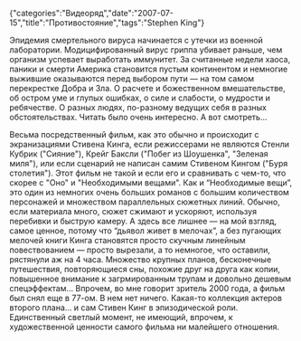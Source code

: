 {"categories":"Видеоряд","date":"2007-07-15","title":"Противостояние","tags":"Stephen King"}

Эпидемия смертельного вируса начинается с утечки из военной лаборатории. Модицифированный вирус гриппа убивает раньше, чем организм успевает выработать иммунитет. За считанные недели хаоса, паники и смерти Америка становится пустым континентом и немногие выжившие оказываются перед выбором пути — на том самом перекрестке Добра и Зла. О расчете и божественном вмешательстве, об остром уме и глупых ошибках, о силе и слабости, о мудрости и ребячестве. О разных людях, по-разному ведущих себя в разных обстоятельствах. Читать было очень интересно. А вот смотреть…

Весьма посредственный фильм, как это обычно и происходит с экранизациями Стивена Кинга, если режиссерами не являются Стенли Кубрик ("Сияние"), Крейг Баксли ("Побег из Шоушенка", "Зеленая миля"), или если сценарий не написан самим Стивеном Кингом ("Буря столетия"). Этот фильм не такой и если его и сравнивать с чем-то, что скорее с "Оно" и "Необходимыми вещами". Как и “Необходимые вещи”, это один из немногих очень больших романов с большим количеством персонажей и множеством параллельных сюжетных линий. Обычно, если материала много, сюжет сжимают и ускоряют, используя перебивки и быструю камеру. А здесь все лишнее — на мой взгляд, самое ценное, потому что “дьявол живет в мелочах”, а без пугающих мелочей книги Кинга становятся просто скучным линейным повествованием — просто вырезали, а то немногое, что оставили, рястянули аж на 4 часа. Множество крупных планов, бесконечные путешествия, повторяющиеся сны, похожие друг на друга как копии, повышенное внимание к загрмированным трупам и довольно дешевым спецэффектам… Впрочем, во мне говорит зритель 2000 года, а фильм был снял еще в 77-ом. В нем нет ничего. Какая-то коллекция актеров второго плана… и сам Стивен Кинг в эпизодической роли. Единственный светлый момент, не имеющий, впрочем, к художественной ценности самого фильма ни малейшего отношения.
